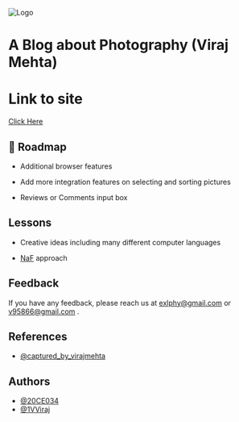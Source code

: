 ![Logo](https://cdn.discordapp.com/attachments/794818958686552145/911862524549423134/poster.jpeg)
# A Blog about Photography (Viraj Mehta)


# Link to site 

[Click Here](https://plushb9rry.github.io/viraj_blog/) 


## 🚀 Roadmap

- Additional browser features

- Add more integration features on selecting and sorting pictures  

- Reviews or Comments input box
 

## Lessons

- Creative ideas including many different computer languages

- [NaF](https://m1a7x2y9.github.io/NF/) approach 


## Feedback

If you have any feedback, please reach us at exlphy@gmail.com or v95866@gmail.com .


## References

- [@captured_by_virajmehta](https://www.instagram.com/captured_by_virajmehta/?hl=en)



## Authors

- [@20CE034](https://github.com/20CE034)
- [@1VViraj](https://github.com/1VViraj)

